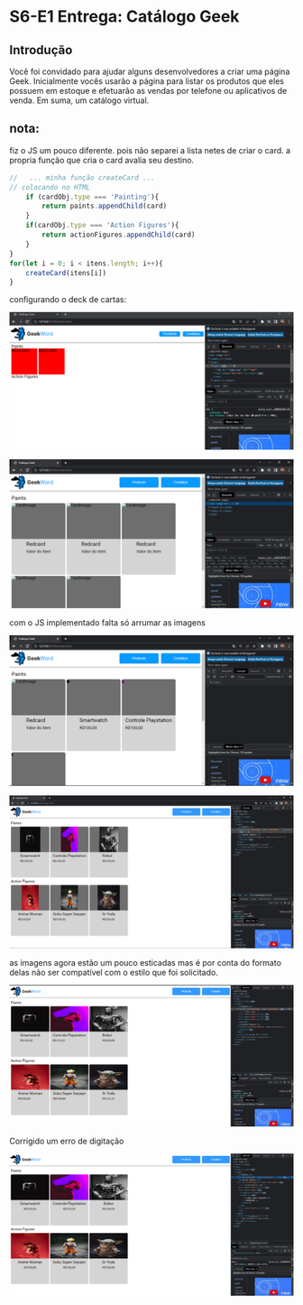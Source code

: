 # S6-E1 Entrega: Catálogo Geek

## Introdução

Você foi convidado para ajudar alguns desenvolvedores a criar uma página Geek.
Inicialmente vocês usarão a página para listar os produtos que eles possuem em 
estoque e efetuarão as vendas por telefone ou aplicativos de venda.
Em suma, um catálogo virtual.

## nota:

fiz o JS um pouco diferente. pois não separei a lista netes de criar o card. a propria função que cria o card avalia seu destino.

```jsx
//   ... minha função createCard ...
// colocando no HTML
    if (cardObj.type === 'Painting'){
        return paints.appendChild(card)
    }
    if(cardObj.type === 'Action Figures'){
        return actionFigures.appendChild(card)
    }
}
for(let i = 0; i < itens.length; i++){
    createCard(itens[i])
}
```

configurando o deck de cartas:

![Untitled](readmeImg/Untitled.png)

![Untitled](readmeImg/Untitled%201.png)

com o JS implementado falta só arrumar as imagens

![Untitled](readmeImg/Untitled%202.png)

![Untitled](readmeImg/Untitled%203.png)

as imagens agora estão um pouco esticadas mas é por conta do formato delas não ser compatível com o estilo que foi solicitado.

![Untitled](readmeImg/Untitled%204.png)

Corrigido um erro de digitação

![Untitled](readmeImg/Untitled%205.png)
